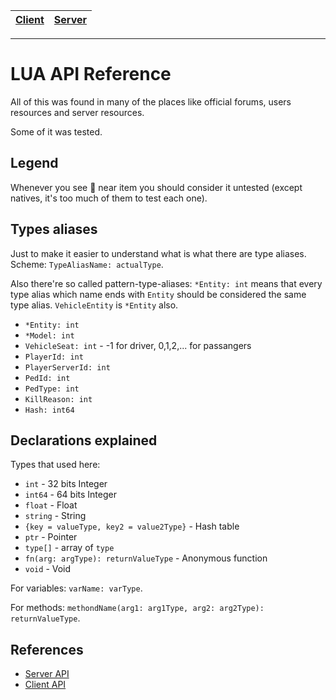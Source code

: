 [Client](Client.md)|[Server](Server.md)
---|---

---

# LUA API Reference

All of this was found in many of the places like official forums, users resources and server resources.

Some of it was tested.

## Legend

Whenever you see :no_entry_sign: near item you should consider it untested (except natives, it's too much of them to test each one).

## Types aliases

Just to make it easier to understand what is what there are type aliases.
Scheme: `TypeAliasName: actualType`.

Also there're so called pattern-type-aliases: `*Entity: int` means that every type alias which name ends with `Entity` should be considered the same type alias. `VehicleEntity` is `*Entity` also.

- `*Entity: int`
- `*Model: int`
- `VehicleSeat: int` - -1 for driver, 0,1,2,... for passangers
- `PlayerId: int`
- `PlayerServerId: int`
- `PedId: int`
- `PedType: int`
- `KillReason: int`
- `Hash: int64`

## Declarations explained

Types that used here:
- `int` - 32 bits Integer
- `int64` - 64 bits Integer
- `float` - Float
- `string` - String
- `{key = valueType, key2 = value2Type}` - Hash table
- `ptr` - Pointer
- `type[]` - array of `type`
- `fn(arg: argType): returnValueType` - Anonymous function
- `void` - Void

For variables: `varName: varType`.

For methods: `methondName(arg1: arg1Type, arg2: arg2Type): returnValueType`.

## References

- [Server API](Server.md)
- [Client API](Client.md)
